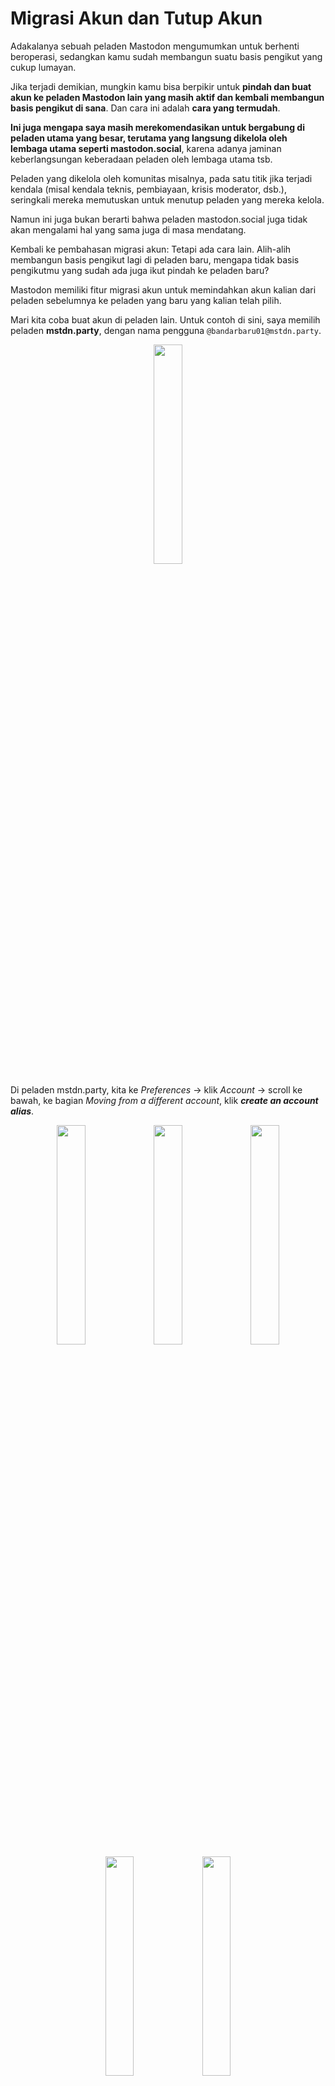 # Migrasi Akun dan Tutup Akun
Adakalanya sebuah peladen Mastodon mengumumkan untuk berhenti beroperasi, sedangkan kamu sudah membangun suatu basis pengikut yang cukup lumayan.

Jika terjadi demikian, mungkin kamu bisa berpikir untuk **pindah dan buat akun ke peladen Mastodon lain yang masih aktif dan kembali membangun basis pengikut di sana**. Dan cara ini adalah **cara yang termudah**.

**Ini juga mengapa saya masih merekomendasikan untuk bergabung di peladen utama yang besar, terutama yang langsung dikelola oleh lembaga utama seperti mastodon.social**, karena adanya jaminan keberlangsungan keberadaan peladen oleh lembaga utama tsb.

Peladen yang dikelola oleh komunitas misalnya, pada satu titik jika terjadi kendala (misal kendala teknis, pembiayaan, krisis moderator, dsb.), seringkali mereka memutuskan untuk menutup peladen yang mereka kelola.

Namun ini juga bukan berarti bahwa peladen mastodon.social juga tidak akan mengalami hal yang sama juga di masa mendatang.

Kembali ke pembahasan migrasi akun: Tetapi ada cara lain. Alih-alih membangun basis pengikut lagi di peladen baru, mengapa tidak basis pengikutmu yang sudah ada juga ikut pindah ke peladen baru?

Mastodon memiliki fitur migrasi akun untuk memindahkan akun kalian dari peladen sebelumnya ke peladen yang baru yang kalian telah pilih.

Mari kita coba buat akun di peladen lain. Untuk contoh di sini, saya memilih peladen **mstdn.party**, dengan nama pengguna `@bandarbaru01@mstdn.party`.

<div align="center">
  <div>
    <img src="../assets/25pic-01.jpg" width="30%" />
  </div>
</div>

Di peladen mstdn.party, kita ke *Preferences* -> klik *Account* -> scroll ke bawah, ke bagian *Moving from a different account*, klik ***create an account alias***.

<div align="center">
  <div>
    <img src="../assets/25pic-02.jpg" width="30%" />
    <img src="../assets/25pic-03.jpg" width="30%" />
    <img src="../assets/25pic-04.jpg" width="30%" />
    <img src="../assets/25pic-05.jpg" width="30%" />
    <img src="../assets/25pic-06.jpg" width="30%" />
  </div>
</div>

Dari sini, kita masukkan nama pengguna lama kita, yakni contoh di sini adalah: `@bandarbaru01@mastodon.social`.

<div align="center">
  <div>
    <img src="../assets/25pic-07.jpg" width="30%" />
  </div>
</div>

Setelah berhasil, sekarang kita kembali ke halaman akun kita di peladen mastodon.social.

<div align="center">
  <div>
    <img src="../assets/25pic-08.jpg" width="30%" />
  </div>
</div>

Di peladen mastodon.social, kita ke *Preferences* ->klik *Account* -> scroll ke bawah, ke bagian *Pindah ke akun berbeda (Move to  a different account)*, klik ***mengaturnya di sini (configure it here)***.

<div align="center">
  <div>
    <img src="../assets/25pic-09.jpg" width="30%" />
    <img src="../assets/25pic-10.jpg" width="30%" />
    <img src="../assets/25pic-11.jpg" width="30%" />
    <img src="../assets/25pic-12.jpg" width="30%" />
    <img src="../assets/25pic-13.jpg" width="30%" />
  </div>
</div>

Di sini, kita bisa masukkan alamat nama pengguna baru kita di peladen yang baru kita pilih, serta kata sandi akun kita di peladen yang lama. Klik ***Pindahkan pengikut (Move followers)*** untuk memulai proses.

<div align="center">
  <div>
    <img src="../assets/25pic-14.jpg" width="30%" />
  </div>
</div>

Proses migrasi akun selesai. Sekarang pengikut kita secara otomatis akan dipindahkan untuk mengikuti akun kita yang baru di peladen yang baru.

<div align="center">
  <div>
    <img src="../assets/25pic-15.jpg" width="30%" />
  </div>
</div>

Jika seseorang mengakses akun kita di peladen yang lama, maka akan memunculkan pesan bahwa akun tersebut sudah pindah ke akun yang baru.

<div align="center">
  <div>
    <img src="../assets/25pic-16.jpg" width="30%" />
  </div>
</div>

Setelah kita memindahkan akun, perlu diperhatikan bahwa ada grace period selama 30 hari. Yakni, kita tidak bisa melakukan proses pemindahan akun lagi hingga 30 hari.

<div align="center">
  <div>
    <img src="../assets/25pic-17.jpg" width="30%" />
  </div>
</div>

Sebagian data, seperti:
- daftar orang yang kita ikuti
- postingan yang kita markahi
- sebuah daftar yang berisi akun-akun
- daftar orang yang kita bisukan
- daftar orang yang kita blokir
- peladen yang kita blokir

ini tidak dipindahkan secara otomatis. Untuk itu kalian bisa melakukan proses impor-ekspor.

Baik, setelah kita memindahkan akun kita, di menu pengaturan ->  klik *Impor dan Ekspor (Import and Export)*

<div align="center">
  <div>
    <img src="../assets/25pic-18.jpg" width="30%" />
  </div>
</div>

Di sini, kita bisa menngunduh file CSV dari beberapa bagian data yang akan kita pindahkan ke peladen yang baru.

<div align="center">
  <div>
    <img src="../assets/25pic-19.jpg" width="30%" />
  </div>
</div>

Setelah kita mengunduh file CSV tersebut, kita ke peladen yang baru, kita ke pengaturan -> klik *Import and Export* -> klik *Import*

<div align="center">
  <div>
    <img src="../assets/25pic-20.jpg" width="30%" />
  </div>
</div>

Di sini, kita bisa memilih file CSV yang akan kita unggah, lalu pilih data apa yang akan kita pindahkan ke akun baru, lalu pilih apakah datanya di-*merge* (digabungkan) atau di-*overwrite* (diganti, disesuaikan dengan arsip data tersebut). Klik ***Upload*** untuk memulai prosesnya.

<div align="center">
  <div>
    <img src="../assets/25pic-21.jpg" width="30%" />
  </div>
</div>

Proses migrasi akun selesai, dan sekarang kita sudah berada di akun yang baru.

## Menghapus Akun

Apakah kalian berpikir untuk hapus akun? Mungkin kamu merasa ada defiensi dan mempertimbangkan hal-hal lain untuk meninggalkan dan berhenti menggunakan Mastodon. Daripada meninggalkan Mastodon dengan masih meninggalkan postingan atau gambar yang dapat menjadi masalah privasi bagi kamu di masa mendatang, lebih baik kamu menghapus akunmu sebelum meninggalkan dan berhenti menggunakan Mastodon.

Baik, di beranda, klik panel menu -> klik *Pengaturan (Preferences)* -> di halaman berikutnya, klik panel menu -> klik *Akun (Account)* -> scroll ke bawah, di bagian *Hapus akun (Delete account)*, klik ***memproses ini (proceed here)***.

<div align="center">
  <div>
    <img src="../assets/25pic-22.jpg" style="display:inline-block; width:30%; margin:15px;"/>
    <img src="../assets/25pic-23.jpg" style="display:inline-block; width:30%; margin:15px;"/>
    <img src="../assets/25pic-24.jpg" style="display:inline-block; width:30%; margin:15px;"/>
    <img src="../assets/25pic-25.jpg" style="display:inline-block; width:30%; margin:15px;"/>
    <img src="../assets/25pic-26.jpg" style="display:inline-block; width:30%; margin:15px;"/>
  </div>
</div>


Perhatikan catatannya: **akun yang telah dihapus tidak dapat diaktifkan kembali**, **nama pengguna yang telah dihapus tidak dapat lagi digunakan ketika kamu mencoba mendaftar kembali**, seluruh data kamu di Mastodon terhapus, namun data kamu mungkin masih tersimpan di peladen lain (terutama jika peladen itu menggunakan sistem yang berbeda dari Mastodon).

<div align="center">
  <div>
    <img src="../assets/25pic-27.jpg" width="30%" />
  </div>
</div>

Jika sudah, masukkan kata sandi, dan klik ***Hapus akun (Delete account)***.

Selesai. Semoga bisa bertemu lagi di lain waktu dan di lain kesempatan.




